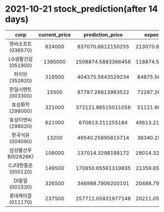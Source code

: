 # 2021-10-21 stock_prediction(after 14 days)

|   corp   |   current_price   |   prediction_price   |   expected_profit   |
|:--------:|:-----------------:|:--------------------:|:-------------------:|
|엔씨소프트(036570)|624000|837070.6612150255|213070.66121502547|
|LG생활건강(051900)|1390000|1508874.5883366456|118874.58833664563|
|하이브(352820)|319500|404375.5643529234|84875.56435292342|
|한일시멘트(003300)|15500|87787.26613983522|72287.26613983522|
|효성화학(298000)|321000|372121.86515011056|51121.86515011056|
|효성티앤씨(298020)|621000|670613.211255184|49613.211255184026|
|한국석유(004090)|13200|49540.25895615714|36340.25895615714|
|삼성물산우B(02826K)|109000|137014.3298188172|28014.329818817205|
|CJ대한통운(000120)|149500|170859.65561319835|21359.655613198353|
|DI동일(001530)|326500|346988.7906200101|20488.790620010113|
|롯데케미칼(011170)|237500|257711.05931977148|20211.059319771477|

